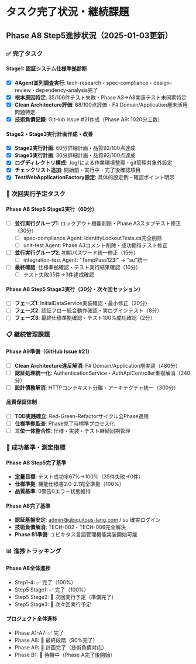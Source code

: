 # タスク完了状況・継続課題

## Phase A8 Step5進捗状況（2025-01-03更新）

### ✅ 完了タスク

#### Stage1: 認証システム仕様準拠診断
- [x] **4Agent並列調査実行**: tech-research・spec-compliance・design-review・dependency-analysis完了
- [x] **根本原因特定**: 35/106件テスト失敗・Phase A3→A8実装テスト未同期特定
- [x] **Clean Architecture評価**: 68/100点評価・F# Domain/Application層未活用問題特定
- [x] **技術負債記録**: GitHub Issue #21作成（Phase A9: 1020分工数）

#### Stage2・Stage3実行計画作成・改善
- [x] **Stage2実行計画**: 60分詳細計画・品質92/100点達成
- [x] **Stage3実行計画**: 30分詳細計画・品質92/100点達成
- [x] **ログディレクトリ構成**: .log/による作業環境整理・git管理対象外設定
- [x] **チェックリスト追加**: 開始前・実行中・完了後確認項目
- [x] **TestWebApplicationFactory設定**: 具体的設定例・確認ポイント明示

### 🔄 次回実行予定タスク

#### Phase A8 Step5 Stage2実行（60分）
- [ ] **並行実行グループ1**: ロックアウト機能削除・Phase A3スタブテスト修正（30分）
  - [ ] spec-compliance Agent: IdentityLockoutTests.cs完全削除
  - [ ] unit-test Agent: Phase A3コメント削除・成功期待テスト修正
- [ ] **並行実行グループ2**: 初期パスワード統一修正（15分）
  - [ ] integration-test Agent: "TempPass123!" → "su"統一
- [ ] **最終確認**: 仕様準拠確認・テスト実行結果確認（10分）
  - [ ] テスト失敗35件→3件達成確認

#### Phase A8 Step5 Stage3実行（30分・次々回セッション）
- [ ] **フェーズ1**: InitialDataService実装確認・最小修正（20分）
- [ ] **フェーズ2**: 認証フロー統合動作確認・実ログインテスト（8分）
- [ ] **フェーズ3**: 最終仕様準拠確認・テスト100%成功確認（2分）

### 📋 継続管理課題

#### Phase A9準備（GitHub Issue #21）
- [ ] **Clean Architecture違反解消**: F# Domain/Application層実装（480分）
- [ ] **認証処理統一化**: AuthenticationService・AuthApiController重複解消（240分）
- [ ] **設計債務解消**: HTTPコンテキスト分離・アーキテクチャ統一（300分）

#### 品質保証体制
- [ ] **TDD実践確立**: Red-Green-Refactorサイクル全Phase適用
- [ ] **仕様準拠監査**: Phase完了時標準プロセス化
- [ ] **三位一体整合性**: 仕様・実装・テスト継続同期管理

### 🎯 成功基準・測定指標

#### Phase A8 Step5完了基準
- **定量目標**: テスト成功率67%→100%（35件失敗→0件）
- **仕様準拠**: 機能仕様書2.0-2.1完全準拠（100%）
- **品質基準**: 0警告0エラー状態維持

#### Phase A8完了基準
- **認証基盤安定**: admin@ubiquitous-lang.com / su 確実ログイン
- **技術負債解消**: TECH-002・TECH-006完全解決
- **Phase B1準備**: ユビキタス言語管理機能実装開始可能

### 📊 進捗トラッキング

#### Phase A8全体進捗
- Step1-4: ✅ 完了（100%）
- Step5 Stage1: ✅ 完了（100%）
- Step5 Stage2: 🔄 次回実行予定（準備完了）
- Step5 Stage3: 📅 次々回実行予定

#### プロジェクト全体進捗
- Phase A1-A7: ✅ 完了
- Phase A8: 🔄 最終段階（90%完了）
- Phase A9: 📅 計画完了（技術負債対応）
- Phase B1: 📅 待機中（Phase A完了後開始）